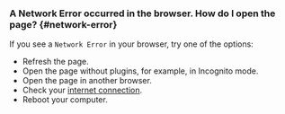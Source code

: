 ### A Network Error occurred in the browser. How do I open the page? {#network-error}

If you see a `Network Error` in your browser, try one of the options:

* Refresh the page.
* Open the page without plugins, for example, in Incognito mode.
* Open the page in another browser.
* Check your [internet connection](https://yandex.com/internet).
* Reboot your computer.